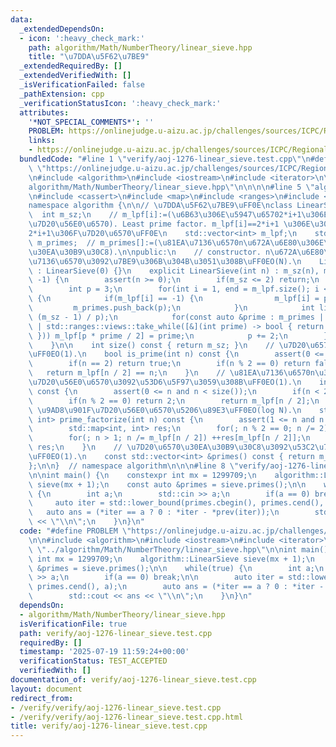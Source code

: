 ```yaml
---
data:
  _extendedDependsOn:
  - icon: ':heavy_check_mark:'
    path: algorithm/Math/NumberTheory/linear_sieve.hpp
    title: "\u7DDA\u5F62\u7BE9"
  _extendedRequiredBy: []
  _extendedVerifiedWith: []
  _isVerificationFailed: false
  _pathExtension: cpp
  _verificationStatusIcon: ':heavy_check_mark:'
  attributes:
    '*NOT_SPECIAL_COMMENTS*': ''
    PROBLEM: https://onlinejudge.u-aizu.ac.jp/challenges/sources/ICPC/Regional/1276
    links:
    - https://onlinejudge.u-aizu.ac.jp/challenges/sources/ICPC/Regional/1276
  bundledCode: "#line 1 \"verify/aoj-1276-linear_sieve.test.cpp\"\n#define PROBLEM\
    \ \"https://onlinejudge.u-aizu.ac.jp/challenges/sources/ICPC/Regional/1276\"\n\
    \n#include <algorithm>\n#include <iostream>\n#include <iterator>\n\n#line 1 \"\
    algorithm/Math/NumberTheory/linear_sieve.hpp\"\n\n\n\n#line 5 \"algorithm/Math/NumberTheory/linear_sieve.hpp\"\
    \n#include <cassert>\n#include <map>\n#include <ranges>\n#include <vector>\n\n\
    namespace algorithm {\n\n// \u7DDA\u5F62\u7BE9\uFF0E\nclass LinearSieve {\n  \
    \  int m_sz;\n    // m_lpf[i]:=(\u6B63\u306E\u5947\u65702*i+1\u306E\u6700\u5C0F\
    \u7D20\u56E0\u6570). Least prime factor. m_lpf[i]==2*i+1 \u306E\u3068\u304D\uFF0C\
    2*i+1\u306F\u7D20\u6570\uFF0E\n    std::vector<int> m_lpf;\n    std::vector<int>\
    \ m_primes;  // m_primes[]:=(\u81EA\u7136\u6570n\u672A\u6E80\u306E\u7D20\u6570\
    \u30EA\u30B9\u30C8).\n\npublic:\n    // constructor. n\u672A\u6E80\u306E\u81EA\
    \u7136\u6570\u3092\u7BE9\u306B\u304B\u3051\u308B\uFF0EO(N).\n    LinearSieve()\
    \ : LinearSieve(0) {}\n    explicit LinearSieve(int n) : m_sz(n), m_lpf(n / 2,\
    \ -1) {\n        assert(n >= 0);\n        if(m_sz <= 2) return;\n        m_primes.push_back(2);\n\
    \        int p = 3;\n        for(int i = 1, end = m_lpf.size(); i < end; ++i)\
    \ {\n            if(m_lpf[i] == -1) {\n                m_lpf[i] = p;\n       \
    \         m_primes.push_back(p);\n            }\n            int limit = std::min(m_lpf[i],\
    \ (m_sz - 1) / p);\n            for(const auto &prime : m_primes | std::ranges::views::drop(1)\
    \ | std::ranges::views::take_while([&](int prime) -> bool { return prime <= limit;\
    \ })) m_lpf[p * prime / 2] = prime;\n            p += 2;\n        }\n        m_primes.shrink_to_fit();\n\
    \    }\n\n    int size() const { return m_sz; }\n    // \u7D20\u6570\u5224\u5B9A\
    \uFF0EO(1).\n    bool is_prime(int n) const {\n        assert(0 <= n and n < size());\n\
    \        if(n == 2) return true;\n        if(n % 2 == 0) return false;\n     \
    \   return m_lpf[n / 2] == n;\n    }\n    // \u81EA\u7136\u6570n\u306E\u6700\u5C0F\
    \u7D20\u56E0\u6570\u3092\u53D6\u5F97\u3059\u308B\uFF0EO(1).\n    int lpf(int n)\
    \ const {\n        assert(0 <= n and n < size());\n        if(n < 2) return -1;\n\
    \        if(n % 2 == 0) return 2;\n        return m_lpf[n / 2];\n    }\n    //\
    \ \u9AD8\u901F\u7D20\u56E0\u6570\u5206\u89E3\uFF0EO(log N).\n    std::map<int,\
    \ int> prime_factorize(int n) const {\n        assert(1 <= n and n < size());\n\
    \        std::map<int, int> res;\n        for(; n % 2 == 0; n /= 2) ++res[2];\n\
    \        for(; n > 1; n /= m_lpf[n / 2]) ++res[m_lpf[n / 2]];\n        return\
    \ res;\n    }\n    // \u7D20\u6570\u30EA\u30B9\u30C8\u3092\u53C2\u7167\u3059\u308B\
    \uFF0EO(1).\n    const std::vector<int> &primes() const { return m_primes; }\n\
    };\n\n}  // namespace algorithm\n\n\n#line 8 \"verify/aoj-1276-linear_sieve.test.cpp\"\
    \n\nint main() {\n    constexpr int mx = 1299709;\n    algorithm::LinearSieve\
    \ sieve(mx + 1);\n    const auto &primes = sieve.primes();\n\n    while(true)\
    \ {\n        int a;\n        std::cin >> a;\n        if(a == 0) break;\n\n   \
    \     auto iter = std::lower_bound(primes.cbegin(), primes.cend(), a);\n     \
    \   auto ans = (*iter == a ? 0 : *iter - *prev(iter));\n        std::cout << ans\
    \ << \"\\n\";\n    }\n}\n"
  code: "#define PROBLEM \"https://onlinejudge.u-aizu.ac.jp/challenges/sources/ICPC/Regional/1276\"\
    \n\n#include <algorithm>\n#include <iostream>\n#include <iterator>\n\n#include\
    \ \"../algorithm/Math/NumberTheory/linear_sieve.hpp\"\n\nint main() {\n    constexpr\
    \ int mx = 1299709;\n    algorithm::LinearSieve sieve(mx + 1);\n    const auto\
    \ &primes = sieve.primes();\n\n    while(true) {\n        int a;\n        std::cin\
    \ >> a;\n        if(a == 0) break;\n\n        auto iter = std::lower_bound(primes.cbegin(),\
    \ primes.cend(), a);\n        auto ans = (*iter == a ? 0 : *iter - *prev(iter));\n\
    \        std::cout << ans << \"\\n\";\n    }\n}\n"
  dependsOn:
  - algorithm/Math/NumberTheory/linear_sieve.hpp
  isVerificationFile: true
  path: verify/aoj-1276-linear_sieve.test.cpp
  requiredBy: []
  timestamp: '2025-07-19 11:59:24+00:00'
  verificationStatus: TEST_ACCEPTED
  verifiedWith: []
documentation_of: verify/aoj-1276-linear_sieve.test.cpp
layout: document
redirect_from:
- /verify/verify/aoj-1276-linear_sieve.test.cpp
- /verify/verify/aoj-1276-linear_sieve.test.cpp.html
title: verify/aoj-1276-linear_sieve.test.cpp
---
```

